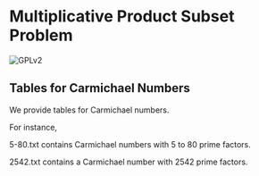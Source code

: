 #  Multiplicative Product Subset Problem

![GPLv2][]

[GPLv2]: https://img.shields.io/badge/license-GPLv2-lightgrey.svg

## Tables for Carmichael Numbers
We provide tables for Carmichael numbers.

For instance,

5-80.txt contains Carmichael numbers with 5 to 80 prime factors.

2542.txt contains a Carmichael number with 2542 prime factors.
